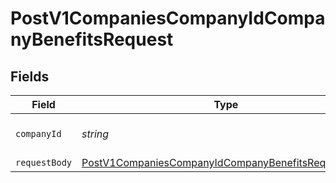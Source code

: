 # PostV1CompaniesCompanyIdCompanyBenefitsRequest


## Fields

| Field                                                                                                                               | Type                                                                                                                                | Required                                                                                                                            | Description                                                                                                                         |
| ----------------------------------------------------------------------------------------------------------------------------------- | ----------------------------------------------------------------------------------------------------------------------------------- | ----------------------------------------------------------------------------------------------------------------------------------- | ----------------------------------------------------------------------------------------------------------------------------------- |
| `companyId`                                                                                                                         | *string*                                                                                                                            | :heavy_check_mark:                                                                                                                  | The UUID of the company                                                                                                             |
| `requestBody`                                                                                                                       | [PostV1CompaniesCompanyIdCompanyBenefitsRequestBody](../../models/operations/postv1companiescompanyidcompanybenefitsrequestbody.md) | :heavy_minus_sign:                                                                                                                  | N/A                                                                                                                                 |